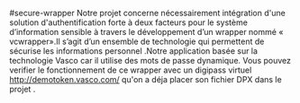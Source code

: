#secure-wrapper
Notre projet concerne nécessairement intégration d'une solution d'authentification forte à deux facteurs pour le système d’information sensible à travers le développement d’un wrapper nommé « vcwrapper».Il s’agit d’un ensemble de technologie qui permettent de sécurise les informations personnel .Notre application basée sur la technologie Vasco car il utilise des mots de passe dynamique.
Vous pouvez verifier le fonctionnement de ce wrapper avec un digipass virtuel http://demotoken.vasco.com/ qu'on a déja placer son fichier DPX dans le projet .
